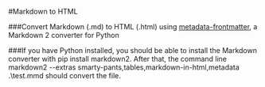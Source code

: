 #Markdown to HTML

###Convert Markdown (.md) to HTML (.html) using [metadata-frontmatter](https://github.com/trentm/python-markdown2/wiki/metadata), a Markdown 2 converter for Python

###If you have Python installed, you should be able to install the Markdown converter with pip install markdown2. After that, the command line markdown2 --extras smarty-pants,tables,markdown-in-html,metadata .\test.mmd should convert the file.


